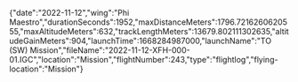 {"date":"2022-11-12","wing":"Phi Maestro","durationSeconds":1952,"maxDistanceMeters":1796.7216260620555,"maxAltitudeMeters":632,"trackLengthMeters":13679.802111302635,"altitudeGainMeters":904,"launchTime":1668284987000,"launchName":"TO (SW) Mission","fileName":"2022-11-12-XFH-000-01.IGC","location":"Mission","flightNumber":243,"type":"flightlog","flying-location":"Mission"}
